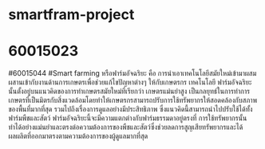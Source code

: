 # smartfram-project
# 60015023
#60015044
#Smart farming หรือฟาร์มอัจฉริยะ คือ การนำเอาเทคโนโลยีสมัยใหม่เข้ามาผสมผสานเข้ากับงานด้านการเกษตรเพื่อช่วยแก้ไขปัญหาต่างๆ ให้กับเกษตรกร เทคโนโลยี ฟาร์มอัจฉริยะนั้นตั้งอยู่บนแนวคิดของการทำเกษตรสมัยใหม่ที่เรียกว่า เกษตรแม่นยำสูง เป็นกลยุทธ์ในการทำการเกษตรที่เป็นมิตรกับสิ่งแวดล้อมโดยทำให้เกษตรกรสามารถปรับการใช้ทรัพยากรให้สอดคล้องกับสภาพของพื้นที่มากที่สุด รวมไปถึงเรื่องการดูแลอย่างมีประสิทธิภาพ ซึ่งแนวคิดนี้สามารถนำไปปรับใช้ได้ทั้งฟาร์มพืชและสัตว์ ฟาร์มอัจฉริยะนี้จะมีความแตกต่างกับฟาร์มธรรมดาอยู่ตรงที่ การใช้ทรัพยากรนั้นทำได้อย่างแม่นยำและตรงต่อความต้องการของพืชและสัตว์ซึ่งช่วยลดการสูญเสียทรัพยากรและได้ผลผลิตที่ออกมาตรงตามความต้องการของผู้ดูแลมากที่สุด
